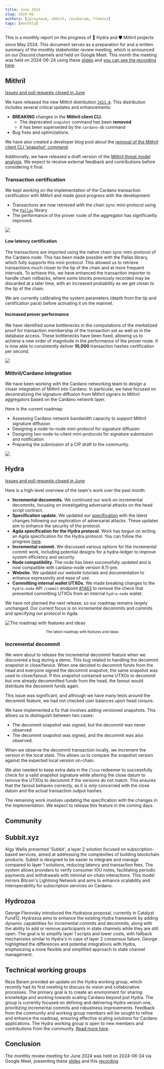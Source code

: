 ```yaml
---
title: June 2024
slug: 2024-06
authors: [jpraynaud, v0d1ch, rezabaram, ffakenz]
tags: [monthly]
---
```


This is a monthly report on the progress of 🐲 Hydra and 🛡 Mithril projects since May 2024. This document serves as a preparation for and a written summary of the monthly stakeholder review meeting, which is announced on our Discord channels and held on Google Meet. This month the meeting was held on 2024-06-24 using these [slides][slides] and [you can see the recording here][recording].

## Mithril

[Issues and pull requests closed in June](https://github.com/input-output-hk/mithril/issues?q=is%3Aclosed+sort%3Aupdated-desc+closed%3A2024-05-31..2024-06-30)

We have released the new Mithril distribution [`2423.0`](https://github.com/input-output-hk/mithril/releases/tag/2423.0). This distribution includes several critical updates and enhancements:
- **BREAKING** changes in the **Mithril client CLI**:
  - The deprecated `snapshot` command has been **removed**
  - It has been superseded by the `cardano-db` command
- Bug fixes and optimizations.

We have also created a developer blog post about the [removal of the Mithril client CLI 'snapshot' command](https://mithril.network/doc/dev-blog/2024/06/12/client-cli-removed-command).

Additionally, we have released a draft version of the [Mithril threat model analysis](https://mithril.network/doc/mithril/threat-model). We expect to receive external feedback and contributions before considering it final.

### Transaction certification

We kept working on the implementation of the Cardano transaction certification with Mithril and made good progress with the development: 
- Transactions are now retrieved with the chain sync mini-protocol using the [`Pallas`](https://github.com/txpipe/pallas) library
- The performance of the prover route of the aggregator has significantly improved.

![](img/2024-06-mithril-cardano-tx-roadmap.jpg)

#### Low latency certification

The transactions are imported using the native chain sync mini-protocol of the Cardano node. This has been made possible with the Pallas library, which fully supports this mini-protocol. This allowed us to retrieve transactions much closer to the tip of the chain and at more frequent intervals. To achieve this, we have enhanced the transaction importer to handle chain rollbacks, where some blocks previously recorded may be discarded at a later time, with an increased probability as we get closer to the tip of the chain.

We are currently calibrating the system parameters (depth from the tip and certification pace) before activating it on the mainnet.

#### Increased prover performance

We have identified some bottlenecks in the computations of the merkelized proof for transaction membership of the transaction set as well as in the database access. These bottlenecks have been fixed, allowing us to achieve a new order of magnitude in the performance of the prover route. It is now able to consistently deliver **10,000** transaction hashes certification per second.

![](img/2024-06-mithril-cardano-tx-prover-throughput.png)

### Mithril/Cardano integration

We have been working with the Cardano networking team to design a closer integration of Mithril into Cardano. In particular, we have focused on decentralizing the signature diffusion from Mithril signers to Mithril aggregators based on the Cardano network layer. 

Here is the current roadmap:
- Assessing Cardano network bandwidth capacity to support Mithril signature diffusion
- Designing a node-to-node mini-protocol for signature diffusion
- Designing two node-to-client mini-protocols for signature submission and notification
- Preparing the submission of a CIP draft to the community.

![](img/2024-06-mithril-cardano-integration.png)

## Hydra

[Issues and pull requests closed in
June](https://github.com/input-output-hk/hydra/issues?q=is%3Aclosed+sort%3Aupdated-desc+closed%3A2024-05-31..2024-06-30)

Here is a high-level overview of the team's work over the past month:

- **Incremental decommits.** We continued our work on incremental decommits, focusing on investigating adversarial attacks on the head script contract.
- **Specification update.** We updated our [specification](https://github.com/input-output-hk/hydra/pull/1479) with the latest changes following our exploration of adversarial attacks. These updates aim to enhance the security of the protocol.
- **Agda specification for the Hydra protocol.** Work has begun on writing an Agda specification for the Hydra protocol. You can follow the progress [here](https://github.com/cardano-scaling/hydra-formal-specification).
- **Incremental commit.** We discussed various options for the incremental commit work, including potential designs for a hydra-ledger to improve system efficiency and security.
- **Node compatibility.** The node has been successfully updated and is now compatible with cardano-node version 8.11-pre.
- **Website.** We updated our website tutorials and documentation to enhance expressivity and ease of use.
- **Committing internal wallet UTXOs.** We made breaking changes to the `hydra-node` API `/commit` endpoint [#1463](https://github.com/input-output-hk/hydra/pull/1463) to remove the check that prevented committing UTXOs from an internal `hydra-node` wallet.

We have not planned the next release, so our roadmap remains largely unchanged. Our current focus is on incremental decommits and commits and specifying our protocol in Agda.

![The roadmap with features and ideas](./img/2024-06-hydra-roadmap.png)
<small><center>The latest roadmap with features and ideas</center></small>

### Incremental decommit

We were about to release the incremental decommit feature when we discovered a bug during a demo. This bug related to handling the decommit snapshot in close/fanout. When one decided to decommit funds from the head and everyone signed the decommit snapshot, the same snapshot was used to close/fanout. If this snapshot contained some UTXOs to decommit but one already decommitted funds from the head, the fanout would distribute the decommit funds again.

This issue was significant, and although we have many tests around the decommit feature, we had not checked user balances upon head closure.

We have implemented a fix that involves adding versioned snapshots. This allows us to distinguish between two cases:

- The decommit snapshot was signed, but the decommit was never observed
- The decommit snapshot was signed, and the decommit was also observed.

When we observe the decommit transaction locally, we increment the version in the local state. This allows us to compare the snapshot version against the expected local version on-chain.

We also needed to keep extra data in the `Close` redeemer to successfully check for a valid snapshot signature while altering the close datum to remove the UTXOs to decommit if the versions do not match. This ensures that the fanout behaves correctly, as it is only concerned with the close datum and the actual transaction output hashes.

The remaining work involves updating the specification with the changes in the implementation. We expect to release this feature in the coming days.

## Community

## Subbit.xyz

Algy Wallis presented 'Subbit', a layer 2 solution focused on subscription-based services, aimed at addressing the complexities of building blockchain products. Subbit is designed to be easier to integrate and manage compared to layer 1 solutions, reducing latency and transaction fees. The system allows providers to verify consumer IOU notes, facilitating periodic payments and withdrawals with minimal on-chain interactions. This model mirrors Bitcoin's Lightning Network and aims to enhance scalability and interoperability for subscription services on Cardano.

## Hydrozoa

George Flerovsky introduced the Hydrazoa proposal, currently in Catalyst Fund12. Hydrazoa aims to enhance the existing Hydra framework by adding dynamic capabilities for incremental commits and decommits, along with the ability to add or remove participants in state channels while they are still open. The goal is to simplify layer 1 scripts and lower costs, with fallback mechanisms similar to Hydra's in case of layer 2 consensus failure. George highlighted the differences and potential integrations with Hydra, emphasizing a more flexible and simplified approach to state channel management.

## Technical working groups

Reza Baram provided an update on the Hydra working group, which recently had its first meeting to discuss its vision and collaborative processes. The primary goal is to create an environment for sharing knowledge and working towards scaling Cardano beyond just Hydra. The group is currently focused on defining and delivering Hydra version one, prioritizing incremental commits and robustness improvements. Feedback from the community and working group members will be sought to refine and enhance the roadmap, ensuring effective scaling solutions for Cardano applications. The Hydra working group is open to new members and contributions from the community. [Read more here](https://github.com/cardano-scaling/wg-hydra).

## Conclusion

The monthly review meeting for June 2024 was held on 2024-06-24 via Google Meet,
presenting these [slides][slides] and this [recording][recording].

[slides]: https://docs.google.com/presentation/d/137n0SQ2tnWCrDfPieT3JSU8MDnJDTKuLE8ISSieRO4U/edit#slide=id.g1f87a7454a5_0_1392
[recording]: https://drive.google.com/file/d/1hIn4NWv6YRtwv_7RUGlXP8ObwpPbMNJy/view
